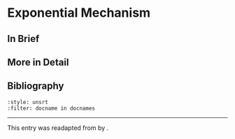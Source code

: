 # Exponential Mechanism


## In Brief

## More in Detail


## Bibliography
```{bibliography}
:style: unsrt
:filter: docname in docnames
```

---
 
This entry was readapted from *<reference>* by <authors>.
